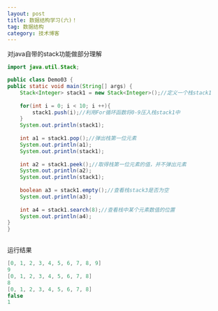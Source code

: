 ```yaml
---
layout: post
title: 数据结构学习(六)！
tag: 数据结构
category: 技术博客
---
```

对java自带的stack功能做部分理解 

```java
import java.util.Stack;

public class Demo03 {
public static void main(String[] args) {
	Stack<Integer> stack1 = new Stack<Integer>();//定义一个栈stack1
	
	for(int i = 0; i < 10; i ++){
		stack1.push(i);//利用For循环函数将0-9压入栈stack1中
	}
	System.out.println(stack1);
	
	int a1 = stack1.pop();//弹出栈第一位元素
	System.out.println(a1);
	System.out.println(stack1);
	
	int a2 = stack1.peek();//取得栈第一位元素的值，并不弹出元素
	System.out.println(a2);
	System.out.println(stack1);
	
	boolean a3 = stack1.empty();//查看栈stack3是否为空
	System.out.println(a3);
	
	int a4 = stack1.search(8);//查看栈中某个元素数值的位置
	System.out.println(a4);
}
}
```

![点击并拖拽以移动](data:image/gif;base64,R0lGODlhAQABAPABAP///wAAACH5BAEKAAAALAAAAAABAAEAAAICRAEAOw==)

运行结果

```java
[0, 1, 2, 3, 4, 5, 6, 7, 8, 9]
9
[0, 1, 2, 3, 4, 5, 6, 7, 8]
8
[0, 1, 2, 3, 4, 5, 6, 7, 8]
false
1
```

![点击并拖拽以移动](data:image/gif;base64,R0lGODlhAQABAPABAP///wAAACH5BAEKAAAALAAAAAABAAEAAAICRAEAOw==)